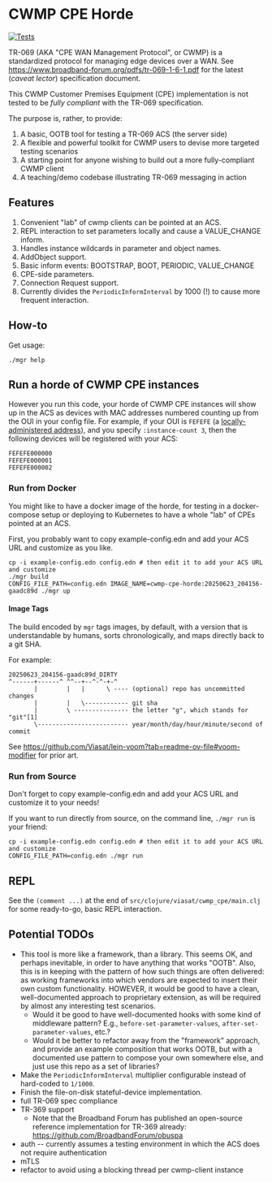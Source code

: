 # CWMP CPE Horde

[![Tests](https://github.com/Viasat/cwmp-cpe-horde/actions/workflows/test.yaml/badge.svg)](https://github.com/Viasat/cwmp-cpe-horde/actions/workflows/test.yaml)

TR-069 (AKA "CPE WAN Management Protocol", or CWMP) is a standardized protocol for managing edge devices over a WAN. See https://www.broadband-forum.org/pdfs/tr-069-1-6-1.pdf for the latest (_caveat lector_) specification document.

This CWMP Customer Premises Equipment (CPE) implementation is not tested to be _fully compliant_ with the TR-069 specification.

The purpose is, rather, to provide:

1. A basic, OOTB tool for testing a TR-069 ACS (the server side)
2. A flexible and powerful toolkit for CWMP users to devise more targeted testing scenarios
3. A starting point for anyone wishing to build out a more fully-compliant CWMP client
4. A teaching/demo codebase illustrating TR-069 messaging in action

## Features

1. Convenient "lab" of cwmp clients can be pointed at an ACS.
2. REPL interaction to set parameters locally and cause a VALUE_CHANGE inform.
3. Handles instance wildcards in parameter and object names.
4. AddObject support.
5. Basic inform events: BOOTSTRAP, BOOT, PERIODIC, VALUE_CHANGE
6. CPE-side parameters.
7. Connection Request support.
8. Currently divides the `PeriodicInformInterval` by 1000 (!) to cause more frequent interaction.

## How-to

Get usage:

```
./mgr help
```

## Run a horde of CWMP CPE instances

However you run this code, your horde of CWMP CPE instances will show up in the
ACS as devices with MAC addresses numbered counting up from the OUI in your
config file. For example, if your OUI is `FEFEFE` (a [locally-administered
address](https://en.wikipedia.org/wiki/MAC_address#Universal_vs._local_(U/L_bit))),
and you specify `:instance-count 3`, then the following devices will be
registered with your ACS:

```
FEFEFE000000
FEFEFE000001
FEFEFE000002
```

### Run from Docker

You might like to have a docker image of the horde, for testing in a
docker-compose setup or deploying to Kubernetes to have a whole "lab" of CPEs
pointed at an ACS.

First, you probably want to copy example-config.edn and add your ACS URL and
customize as you like.

```
cp -i example-config.edn config.edn # then edit it to add your ACS URL and customize
./mgr build
CONFIG_FILE_PATH=config.edn IMAGE_NAME=cwmp-cpe-horde:20250623_204156-gaadc89d ./mgr up
```

#### Image Tags

The build encoded by `mgr` tags images, by default, with a version that is
understandable by humans, sorts chronologically, and maps directly back to a
git SHA.

For example:
```
20250623_204156-gaadc89d_DIRTY
^------+------^ ^^--+--^-^-+-^
       |        |   |      \ ---- (optional) repo has uncommitted changes
       |        |   \------------ git sha
       |        \ --------------- the letter "g", which stands for "git"[1]
       \------------------------- year/month/day/hour/minute/second of commit
```

See https://github.com/Viasat/lein-voom?tab=readme-ov-file#voom-modifier for prior art.

### Run from Source

Don't forget to copy example-config.edn and add your ACS URL and customize it to your needs!

If you want to run directly from source, on the command line, `./mgr run` is your friend:

```
cp -i example-config.edn config.edn # then edit it to add your ACS URL and customize
CONFIG_FILE_PATH=config.edn ./mgr run
```

## REPL

See the `(comment ...)` at the end of `src/clojure/viasat/cwmp_cpe/main.clj` for some ready-to-go, basic REPL interaction.

## Potential TODOs

* This tool is more like a framework, than a library. This seems OK, and
  perhaps inevitable, in order to have anything that works "OOTB". Also, this is
  in keeping with the pattern of how such things are often delivered: as working
  frameworks into which vendors are expected to insert their own custom
  functionality. HOWEVER, it would be good to have a clean, well-documented
  approach to proprietary extension, as will be required by almost any
  interesting test scenarios.
    * Would it be good to have well-documented hooks with some kind of
      middleware pattern? E.g., `before-set-parameter-values`,
      `after-set-parameter-values`, etc.?
    * Would it be better to refactor away from the "framework" approach, and
      provide an example composition that works OOTB, but with a documented use
      pattern to compose your own somewhere else, and just use this repo as a set
      of libraries?
* Make the `PeriodicInformInterval` multiplier configurable instead of hard-coded to `1/1000`.
* Finish the file-on-disk stateful-device implementation.
* full TR-069 spec compliance
* TR-369 support
    * Note that the Broadband Forum has published an open-source reference implementation for TR-369 already: https://github.com/BroadbandForum/obuspa
* auth -- currently assumes a testing environment in which the ACS does not require authentication
* mTLS
* refactor to avoid using a blocking thread per cwmp-client instance

